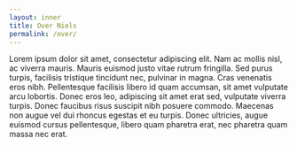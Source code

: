 ```yaml
---
layout: inner
title: Over Niels
permalink: /over/
---
```


Lorem ipsum dolor sit amet, consectetur adipiscing elit. Nam ac mollis nisl, ac viverra mauris. Mauris euismod justo vitae rutrum fringilla. Sed purus turpis, facilisis tristique tincidunt nec, pulvinar in magna. Cras venenatis eros nibh. Pellentesque facilisis libero id quam accumsan, sit amet vulputate arcu lobortis. Donec eros leo, adipiscing sit amet erat sed, vulputate viverra turpis. Donec faucibus risus suscipit nibh posuere commodo. Maecenas non augue vel dui rhoncus egestas et eu turpis. Donec ultricies, augue euismod cursus pellentesque, libero quam pharetra erat, nec pharetra quam massa nec erat.